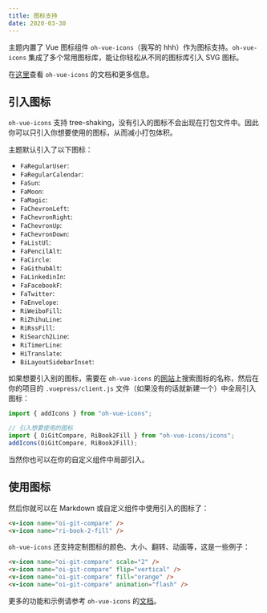 ```yaml
---
title: 图标支持
date: 2020-03-30
---
```


主题内置了 Vue 图标组件 `oh-vue-icons`（我写的 hhh）作为图标支持。`oh-vue-icons` 集成了多个常用图标库，能让你轻松从不同的图标库引入 SVG 图标。

在[这里](https://github.com/Renovamen/oh-vue-icons)查看 `oh-vue-icons` 的文档和更多信息。


## 引入图标

`oh-vue-icons` 支持 tree-shaking，没有引入的图标不会出现在打包文件中。因此你可以只引入你想要使用的图标，从而减小打包体积。

主题默认引入了以下图标：

- `FaRegularUser`: <v-icon name="fa-regular-user" />
- `FaRegularCalendar`: <v-icon name="fa-regular-calendar" />
- `FaSun`: <v-icon name="fa-sun" />
- `FaMoon`: <v-icon name="fa-moon" />
- `FaMagic`: <v-icon name="fa-magic" />
- `FaChevronLeft`: <v-icon name="fa-chevron-left" />
- `FaChevronRight`: <v-icon name="fa-chevron-right" />
- `FaChevronUp`: <v-icon name="fa-chevron-up" />
- `FaChevronDown`: <v-icon name="fa-chevron-down" />
- `FaListUl`: <v-icon name="fa-list-ul" />
- `FaPencilAlt`: <v-icon name="fa-pencil-alt" />
- `FaCircle`: <v-icon name="fa-circle" />
- `FaGithubAlt`: <v-icon name="fa-github-alt" />
- `FaLinkedinIn`: <v-icon name="fa-linkedin-in" />
- `FaFacebookF`: <v-icon name="fa-facebook-f" />
- `FaTwitter`: <v-icon name="fa-twitter" />
- `FaEnvelope`: <v-icon name="fa-envelope" />
- `RiWeiboFill`: <v-icon name="ri-weibo-fill" />
- `RiZhihuLine`: <v-icon name="ri-zhihu-line" />
- `RiRssFill`: <v-icon name="ri-rss-fill" />
- `RiSearch2Line`: <v-icon name="ri-search-2-line" />
- `RiTimerLine`: <v-icon name="ri-timer-line" />
- `HiTranslate`: <v-icon name="hi-translate" />
- `BiLayoutSidebarInset`: <v-icon name="bi-layout-sidebar-inset" />

如果想要引入别的图标，需要在 `oh-vue-icons` 的[网站](https://oh-vue-icons.js.org/cn)上搜索图标的名称，然后在你的项目的 `.vuepress/client.js` 文件（如果没有的话就新建一个）中全局引入图标：

```js
import { addIcons } from "oh-vue-icons";

// 引入想要使用的图标
import { OiGitCompare, RiBook2Fill } from "oh-vue-icons/icons";
addIcons(OiGitCompare, RiBook2Fill);
```

当然你也可以在你的自定义组件中局部引入。


## 使用图标

然后你就可以在 Markdown 或自定义组件中使用引入的图标了：

<v-icon name="oi-git-compare" /> <v-icon name="ri-book-2-fill" />

```html
<v-icon name="oi-git-compare" />
<v-icon name="ri-book-2-fill" />
```

`oh-vue-icons` 还支持定制图标的颜色、大小、翻转、动画等，这是一些例子：

<v-icon name="oi-git-compare" scale="2" /> <v-icon name="oi-git-compare" flip="vertical" /> <v-icon name="oi-git-compare" fill="orange" /> <v-icon name="oi-git-compare" animation="flash" />

```html
<v-icon name="oi-git-compare" scale="2" />
<v-icon name="oi-git-compare" flip="vertical" />
<v-icon name="oi-git-compare" fill="orange" />
<v-icon name="oi-git-compare" animation="flash" />
```

更多的功能和示例请参考 `oh-vue-icons` 的[文档](https://oh-vue-icons.js.org/cn/docs)。
